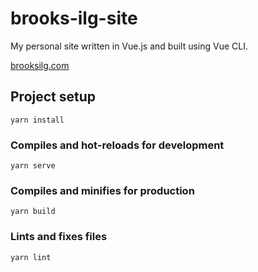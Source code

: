 # brooks-ilg-site

My personal site written in Vue.js and built using Vue CLI.

[brooksilg.com](https://brooksilg.com/)

## Project setup
```
yarn install
```

### Compiles and hot-reloads for development
```
yarn serve
```

### Compiles and minifies for production
```
yarn build
```

### Lints and fixes files
```
yarn lint
```
